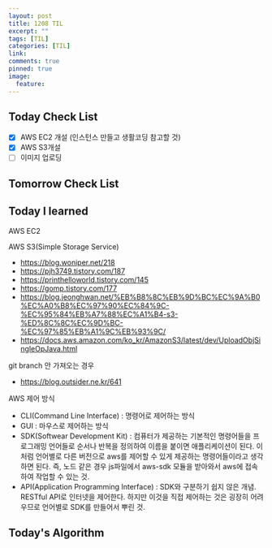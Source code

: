 ```yaml
---
layout: post
title: 1208 TIL
excerpt: ""
tags: [TIL]
categories: [TIL]
link:
comments: true
pinned: true
image:
  feature:
---
```


## Today Check List

- [x] AWS EC2 개설 (인스턴스 만들고 생활코딩 참고할 것)
- [x] AWS S3개설
- [ ] 이미지 업로딩

## Tomorrow Check List



## Today I learned

AWS EC2



AWS S3(Simple Storage Service)

* https://blog.woniper.net/218
* https://pjh3749.tistory.com/187
* https://printhelloworld.tistory.com/145
* https://gomp.tistory.com/177
* https://blog.jeonghwan.net/%EB%B8%8C%EB%9D%BC%EC%9A%B0%EC%A0%B8%EC%97%90%EC%84%9C-%EC%95%84%EB%A7%88%EC%A1%B4-s3-%ED%8C%8C%EC%9D%BC-%EC%97%85%EB%A1%9C%EB%93%9C/
* https://docs.aws.amazon.com/ko_kr/AmazonS3/latest/dev/UploadObjSingleOpJava.html



git branch 안 가져오는 경우

* https://blog.outsider.ne.kr/641



AWS 제어 방식

* CLI(Command Line Interface) : 명령어로 제어하는 방식
* GUI : 마우스로 제어하는 방식
* SDK(Softwear Development Kit) : 컴퓨터가 제공하는 기본적인 명령어들을 프로그래밍 언어들로 순서나 반복을 정의하여 이름을 붙이면 애플리케이션이 된다. 이처럼 언어별로 다른 버전으로 aws를 제어할 수 있게 제공하는 명령어들이라고 생각하면 된다. 즉, 노드 같은 경우 js파일에서 aws-sdk 모듈을  받아와서 aws에 접속하여 작업할 수 있는 것.
* API(Application Programming Interface) : SDK와 구분하기 쉽지 않은 개념. RESTful API로 인터넷을 제어한다. 하지만 이것을 직접 제어하는 것은 굉장히 어려우므로 언어별로 SDK를 만들어서 뿌린 것. 



## Today's Algorithm

